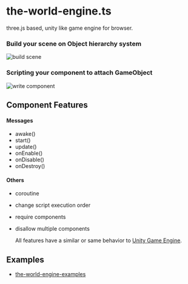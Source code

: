 # the-world-engine.ts
 three.js based, unity like game engine for browser.



### Build your scene on Object hierarchy system

![build scene](doc/build_scene.gif)

### Scripting your component to attach GameObject

![write component](doc/write_component.gif)

## Component Features

#### Messages

- awake()
- start()
- update()
- onEnable()
- onDisable()
- onDestroy()

#### Others

- coroutine

- change script execution order

- require components

- disallow multiple components

  

  All features have a similar or same behavior to [Unity Game Engine](https://docs.unity3d.com/ScriptReference/MonoBehaviour.html).

## Examples

- [the-world-engine-examples](https://github.com/The-World-Space/the-world-engine-examples)
